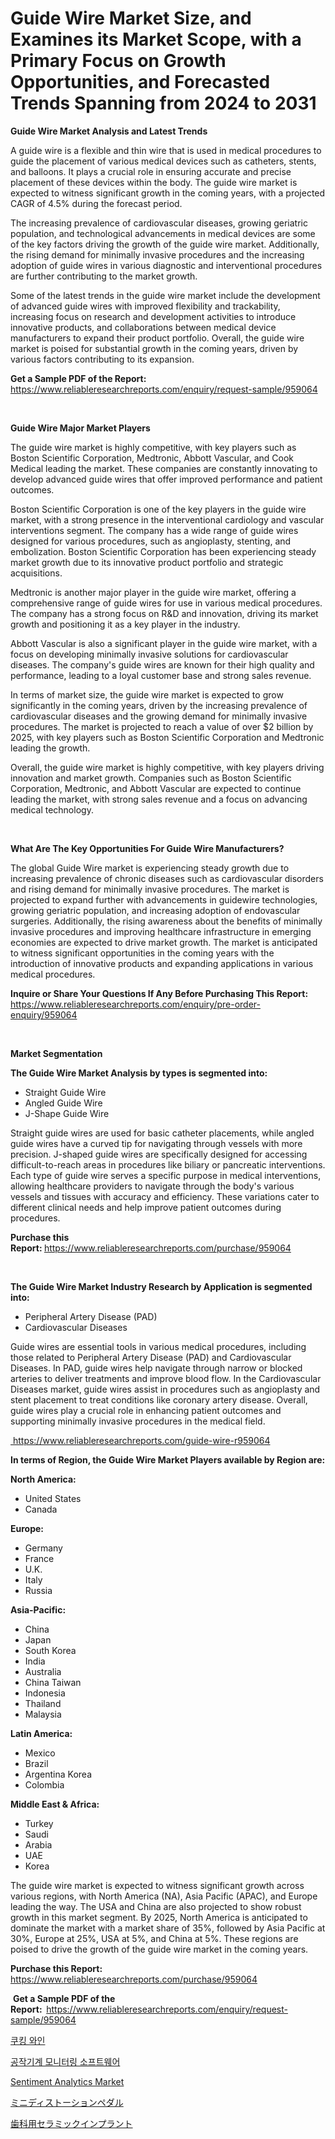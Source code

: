 <p><h1>Guide Wire Market Size, and Examines its Market Scope, with a Primary Focus on Growth Opportunities, and Forecasted Trends Spanning from 2024 to 2031</h1></p><p><strong>Guide Wire Market Analysis and Latest Trends</strong></p>
<p><p>A guide wire is a flexible and thin wire that is used in medical procedures to guide the placement of various medical devices such as catheters, stents, and balloons. It plays a crucial role in ensuring accurate and precise placement of these devices within the body. The guide wire market is expected to witness significant growth in the coming years, with a projected CAGR of 4.5% during the forecast period.</p><p>The increasing prevalence of cardiovascular diseases, growing geriatric population, and technological advancements in medical devices are some of the key factors driving the growth of the guide wire market. Additionally, the rising demand for minimally invasive procedures and the increasing adoption of guide wires in various diagnostic and interventional procedures are further contributing to the market growth.</p><p>Some of the latest trends in the guide wire market include the development of advanced guide wires with improved flexibility and trackability, increasing focus on research and development activities to introduce innovative products, and collaborations between medical device manufacturers to expand their product portfolio. Overall, the guide wire market is poised for substantial growth in the coming years, driven by various factors contributing to its expansion.</p></p>
<p><strong>Get a Sample PDF of the Report:&nbsp;</strong> <a href="https://www.reliableresearchreports.com/enquiry/request-sample/959064">https://www.reliableresearchreports.com/enquiry/request-sample/959064</a></p>
<p>&nbsp;</p>
<p><strong>Guide Wire Major Market Players</strong></p>
<p><p>The guide wire market is highly competitive, with key players such as Boston Scientific Corporation, Medtronic, Abbott Vascular, and Cook Medical leading the market. These companies are constantly innovating to develop advanced guide wires that offer improved performance and patient outcomes.</p><p>Boston Scientific Corporation is one of the key players in the guide wire market, with a strong presence in the interventional cardiology and vascular interventions segment. The company has a wide range of guide wires designed for various procedures, such as angioplasty, stenting, and embolization. Boston Scientific Corporation has been experiencing steady market growth due to its innovative product portfolio and strategic acquisitions.</p><p>Medtronic is another major player in the guide wire market, offering a comprehensive range of guide wires for use in various medical procedures. The company has a strong focus on R&D and innovation, driving its market growth and positioning it as a key player in the industry.</p><p>Abbott Vascular is also a significant player in the guide wire market, with a focus on developing minimally invasive solutions for cardiovascular diseases. The company's guide wires are known for their high quality and performance, leading to a loyal customer base and strong sales revenue.</p><p>In terms of market size, the guide wire market is expected to grow significantly in the coming years, driven by the increasing prevalence of cardiovascular diseases and the growing demand for minimally invasive procedures. The market is projected to reach a value of over $2 billion by 2025, with key players such as Boston Scientific Corporation and Medtronic leading the growth.</p><p>Overall, the guide wire market is highly competitive, with key players driving innovation and market growth. Companies such as Boston Scientific Corporation, Medtronic, and Abbott Vascular are expected to continue leading the market, with strong sales revenue and a focus on advancing medical technology.</p></p>
<p>&nbsp;</p>
<p><strong>What Are The Key Opportunities For Guide Wire Manufacturers?</strong></p>
<p><p>The global Guide Wire market is experiencing steady growth due to increasing prevalence of chronic diseases such as cardiovascular disorders and rising demand for minimally invasive procedures. The market is projected to expand further with advancements in guidewire technologies, growing geriatric population, and increasing adoption of endovascular surgeries. Additionally, the rising awareness about the benefits of minimally invasive procedures and improving healthcare infrastructure in emerging economies are expected to drive market growth. The market is anticipated to witness significant opportunities in the coming years with the introduction of innovative products and expanding applications in various medical procedures.</p></p>
<p><strong>Inquire or Share Your Questions If Any Before Purchasing This Report:</strong> <a href="https://www.reliableresearchreports.com/enquiry/pre-order-enquiry/959064">https://www.reliableresearchreports.com/enquiry/pre-order-enquiry/959064</a></p>
<p>&nbsp;</p>
<p><strong>Market Segmentation</strong></p>
<p><strong>The Guide Wire Market Analysis by types is segmented into:</strong></p>
<p><ul><li>Straight Guide Wire</li><li>Angled Guide Wire</li><li>J-Shape Guide Wire</li></ul></p>
<p><p>Straight guide wires are used for basic catheter placements, while angled guide wires have a curved tip for navigating through vessels with more precision. J-shaped guide wires are specifically designed for accessing difficult-to-reach areas in procedures like biliary or pancreatic interventions. Each type of guide wire serves a specific purpose in medical interventions, allowing healthcare providers to navigate through the body's various vessels and tissues with accuracy and efficiency. These variations cater to different clinical needs and help improve patient outcomes during procedures.</p></p>
<p><strong>Purchase this Report:&nbsp;</strong><a href="https://www.reliableresearchreports.com/purchase/959064">https://www.reliableresearchreports.com/purchase/959064</a></p>
<p>&nbsp;</p>
<p><strong>The Guide Wire Market Industry Research by Application is segmented into:</strong></p>
<p><ul><li>Peripheral Artery Disease (PAD)</li><li>Cardiovascular Diseases</li></ul></p>
<p><p>Guide wires are essential tools in various medical procedures, including those related to Peripheral Artery Disease (PAD) and Cardiovascular Diseases. In PAD, guide wires help navigate through narrow or blocked arteries to deliver treatments and improve blood flow. In the Cardiovascular Diseases market, guide wires assist in procedures such as angioplasty and stent placement to treat conditions like coronary artery disease. Overall, guide wires play a crucial role in enhancing patient outcomes and supporting minimally invasive procedures in the medical field.</p></p>
<p><a href="https://www.reliableresearchreports.com/guide-wire-r959064">&nbsp;https://www.reliableresearchreports.com/guide-wire-r959064</a></p>
<p><strong>In terms of Region, the Guide Wire Market Players available by Region are:</strong></p>
<p>
    <p> <strong> North America: </strong>
        <ul>
            <li>United States</li>
            <li>Canada</li>
        </ul>
        </p> 
    <p> <strong> Europe: </strong>
        <ul>
            <li>Germany</li>
            <li>France</li>
            <li>U.K.</li>
            <li>Italy</li>
            <li>Russia</li>
        </ul>
        </p> 
    <p> <strong> Asia-Pacific: </strong>
        <ul>
            <li>China</li>
            <li>Japan</li>
            <li>South Korea</li>
            <li>India</li>
            <li>Australia</li>
            <li>China Taiwan</li>
            <li>Indonesia</li>
            <li>Thailand</li>
            <li>Malaysia</li>
        </ul>
        </p> 
    <p> <strong> Latin America: </strong>
        <ul>
            <li>Mexico</li>
            <li>Brazil</li>
            <li>Argentina Korea</li>
            <li>Colombia</li>
        </ul>
        </p> 
    <p> <strong> Middle East & Africa: </strong>
        <ul>
            <li>Turkey</li>
            <li>Saudi</li>
            <li>Arabia</li>
            <li>UAE</li>
            <li>Korea</li>
        </ul>
    </p>
    </p>
<p><p>The guide wire market is expected to witness significant growth across various regions, with North America (NA), Asia Pacific (APAC), and Europe leading the way. The USA and China are also projected to show robust growth in this market segment. By 2025, North America is anticipated to dominate the market with a market share of 35%, followed by Asia Pacific at 30%, Europe at 25%, USA at 5%, and China at 5%. These regions are poised to drive the growth of the guide wire market in the coming years.</p></p>
<p><strong>Purchase this Report: </strong><a href="https://www.reliableresearchreports.com/purchase/959064">https://www.reliableresearchreports.com/purchase/959064</a></p>
<p>&nbsp;<strong>Get a Sample PDF of the Report:&nbsp;&nbsp;</strong><a href="https://www.reliableresearchreports.com/enquiry/request-sample/959064">https://www.reliableresearchreports.com/enquiry/request-sample/959064</a></p>
<p><strong></strong></p>
<p><p><a href="https://medium.com/@philipwlf74/%EC%9A%94%EB%A6%AC%EC%9A%A9-%EC%99%80%EC%9D%B8-%EC%8B%9C%EC%9E%A5-%EA%B7%9C%EB%AA%A8-%EB%B0%8F-%EC%8B%9C%EC%9E%A5-%ED%8A%B8%EB%A0%8C%EB%93%9C-%EC%99%84%EC%A0%84%ED%95%9C-%EC%82%B0%EC%97%85-%EA%B0%9C%EC%9A%94-2024%EB%85%84%EB%B6%80%ED%84%B0-2031%EB%85%84%EA%B9%8C%EC%A7%80-678e1c976028">쿠킹 와인</a></p><p><a href="https://github.com/AlbertotDouglas44367/Market-Research-Report-List-1/blob/main/594179250445.md">공작기계 모니터링 소프트웨어</a></p><p><a href="https://www.linkedin.com/pulse/sentiment-analytics-market-insight-trends-growth-forecasted-he0ff">Sentiment Analytics Market</a></p><p><a href="https://github.com/mares423/Market-Research-Report-List-1/blob/main/645945953954.md">ミニディストーションペダル</a></p><p><a href="https://medium.com/@chloeconn80/%E6%AD%AF%E7%A7%91%E3%82%BB%E3%83%A9%E3%83%9F%E3%83%83%E3%82%AF%E3%82%A4%E3%83%B3%E3%83%97%E3%83%A9%E3%83%B3%E3%83%88%E5%B8%82%E5%A0%B4-%E5%B8%82%E5%A0%B4cagr-%E5%B8%82%E5%A0%B4%E5%8B%95%E5%90%91-%E6%88%90%E9%95%B7%E6%88%A6%E7%95%A5%E3%81%AB%E9%96%A2%E3%81%99%E3%82%8B%E6%B4%9E%E5%AF%9F-badb8f8f8a88">歯科用セラミックインプラント</a></p></p>